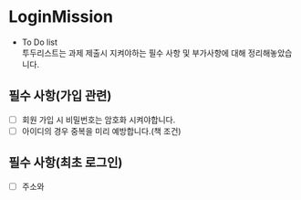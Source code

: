 # LoginMission
- To Do list<br>
투두리스트는 과제 제출시 지켜야하는 필수 사항 및 부가사항에 대해 정리해놓았습니다.
## 필수 사항(가입 관련)
- [ ] 회원 가입 시 비밀번호는 암호화 시켜야합니다.<br>
- [ ] 아이디의 경우 중복을 미리 예방합니다.(책 조건)
## 필수 사항(최초 로그인)
- [ ] 주소와 
